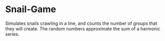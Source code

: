 # Snail-Game
Simulates snails crawling in a line, and counts the number of groups that they will create. The random numbers approximate the sum of a harmonic series.
